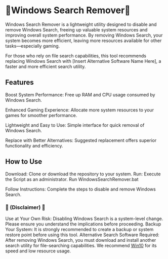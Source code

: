 # 👀Windows Search Remover👀

Windows Search Remover is a lightweight utility designed to disable and remove Windows Search, freeing up valuable system resources and improving overall system performance. By removing Windows Search, your system becomes more efficient, leaving more resources available for other tasks—especially gaming.

For those who rely on file search capabilities, this tool recommends replacing Windows Search with [Insert Alternative Software Name Here], a faster and more efficient search utility.

## Features

Boost System Performance: Free up RAM and CPU usage consumed by Windows Search.

Enhanced Gaming Experience: Allocate more system resources to your games for smoother performance.

Lightweight and Easy to Use: Simple interface for quick removal of Windows Search.

Replace with Better Alternatives: Suggested replacement offers superior functionality and efficiency.

## How to Use

Download: Clone or download the repository to your system.
Run: Execute the Script as an administrator.
Run WindowsSearchRemover.bat

Follow Instructions: 
Complete the steps to disable and remove Windows Search.

### 🚨 (Disclaimer) 🚨
Use at Your Own Risk: Disabling Windows Search is a system-level change. Please ensure you understand the implications before proceeding.
Backup Your System: It is strongly recommended to create a backup or system restore point before using this tool.
Alternative Search Software Required: After removing Windows Search, you must download and install another search utility for file-searching capabilities. We recommend [Win10](https://open-shell.github.io/Open-Shell-Menu/) for its speed and low resource usage.







